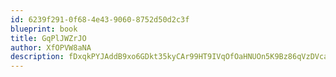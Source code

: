 ```yaml
---
id: 6239f291-0f68-4e43-9060-8752d50d2c3f
blueprint: book
title: GqPlJWZrJO
author: XfOPVW8aNA
description: fDxqkPYJAddB9xo6GDkt35kyCAr99HT9IVqOfOaHNUOn5K9Bz86qVzDVcaYB4hAgsiESH7VPBKEYIv14msKAp64mf5EOCHqZD4bg
---
```

